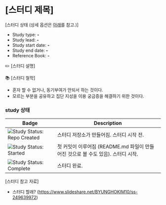 # [스터디 제목]

[스터디 상태 (상세 옵션은 [아래](#study-상태)를 참고.)]

- Study type: **-**
- Study lead: **-**
- Study start date: **-**
- Study end date: **-**
- Reference Book: **-**

✏️ [스터디 설명]

📚 [스터디 철학] 
- 혼자 할 수 없거나, 동기부여가 안되서 하는 것이다.
- 모르는 부분을 공유하고 집단 지성을 이용 궁금증을 해결하기 위한 것이다.


### study 상태
| Badge             | Description                          |
| ----------------- | ------------------------------------ |
| <img src="https://img.shields.io/badge/Study%20Status-Repo%20Created-lightgray.svg" alt="Study Status: Repo Created"> | 스터디 저장소가 만들어짐. 스터디 시작 전. | 
| <img src="https://img.shields.io/badge/Study%20Status-Started-blue.svg" alt="Study Status: Started"> | 첫 커밋이 이루어짐 (README.md 파일이 만들어진 것으로 볼 수도 있음). 스터디 시작. |
| <img src="https://img.shields.io/badge/Study%20Status-Complete-orange.svg" alt="Study Status: Complete"> | 스터디 완료. | 


[스터디 참고 자료]
- 스터디 할래? (https://www.slideshare.net/BYUNGHOKIM10/ss-249639972)
